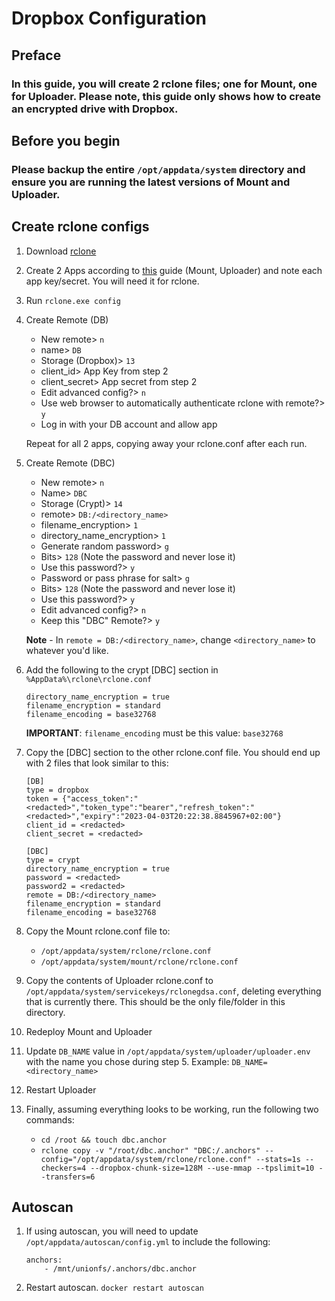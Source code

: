 # Dropbox Configuration

## **Preface**
### In this guide, you will create 2 rclone files; one for Mount, one for Uploader. Please note, this guide only shows how to create an encrypted drive with Dropbox.

## **Before you begin**
### Please backup the entire `/opt/appdata/system` directory and ensure you are running the latest versions of Mount and Uploader.

## **Create rclone configs**
1. Download [rclone](https://rclone.org/downloads/)

1. Create 2 Apps according to [this](https://rclone.org/dropbox/#get-your-own-dropbox-app-id) guide (Mount, Uploader) and note each app key/secret. You will need it for rclone.

1. Run `rclone.exe config`

1. Create Remote (DB)

    - New remote> `n`
    - name> `DB`
    - Storage (Dropbox)> `13`
    - client_id> App Key from step 2
    - client_secret> App secret from step 2
    - Edit advanced config?> `n`
    - Use web browser to automatically authenticate rclone with remote?> `y`
    - Log in with your DB account and allow app
   
    Repeat for all 2 apps, copying away your rclone.conf after each run.

1. Create Remote (DBC)

    - New remote> `n`
    - Name> `DBC`
    - Storage (Crypt)> `14`
    - remote> `DB:/<directory_name>`
    - filename_encryption> `1`
    - directory_name_encryption> `1`
    - Generate random password> `g`
    - Bits> `128` (Note the password and never lose it)
    - Use this password?> `y`
    - Password or pass phrase for salt> `g`
    - Bits> `128` (Note the password and never lose it)
    - Use this password?> `y`
    - Edit advanced config?> `n`
    - Keep this "DBC" Remote?> `y`
   
    **Note** - In `remote = DB:/<directory_name>`, change `<directory_name>` to whatever you'd like.

1. Add the following to the crypt [DBC] section in `%AppData%\rclone\rclone.conf`
   ```
   directory_name_encryption = true
   filename_encryption = standard
   filename_encoding = base32768
   ```

    **IMPORTANT**: `filename_encoding` must be this value: `base32768`
    

1. Copy the [DBC] section to the other rclone.conf file. You should end up with 2 files that look similar to this:
   ```
   [DB]
   type = dropbox
   token = {"access_token":"<redacted>","token_type":"bearer","refresh_token":"<redacted>","expiry":"2023-04-03T20:22:38.8845967+02:00"}
   client_id = <redacted>
   client_secret = <redacted>
   
   [DBC]
   type = crypt
   directory_name_encryption = true
   password = <redacted>
   password2 = <redacted>
   remote = DB:/<directory_name>
   filename_encryption = standard
   filename_encoding = base32768
   ```

1. Copy the Mount rclone.conf file to:

    - `/opt/appdata/system/rclone/rclone.conf`
    - `/opt/appdata/system/mount/rclone/rclone.conf`

1. Copy the contents of Uploader rclone.conf to `/opt/appdata/system/servicekeys/rclonegdsa.conf`, deleting everything that is currently there. This should be the only file/folder in this directory.

1. Redeploy Mount and Uploader

1. Update `DB_NAME` value in `/opt/appdata/system/uploader/uploader.env` with the name you chose during step 5. Example: `DB_NAME=<directory_name>`

1. Restart Uploader

1. Finally, assuming everything looks to be working, run the following two commands:

    - `cd /root && touch dbc.anchor`
    - `rclone copy -v "/root/dbc.anchor" "DBC:/.anchors" --config="/opt/appdata/system/rclone/rclone.conf" --stats=1s --checkers=4 --dropbox-chunk-size=128M --use-mmap --tpslimit=10 --transfers=6`

## **Autoscan**

1. If using autoscan, you will need to update `/opt/appdata/autoscan/config.yml` to include the following:

    ```
    anchors:
        - /mnt/unionfs/.anchors/dbc.anchor
    ```

1. Restart autoscan. `docker restart autoscan`
